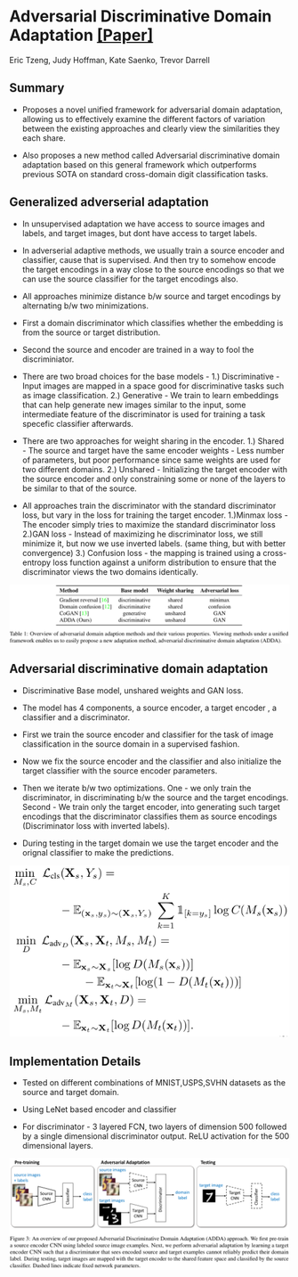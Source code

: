 # Adversarial Discriminative Domain Adaptation [[Paper]](https://arxiv.org/abs/1702.05464)

Eric Tzeng, Judy Hoffman, Kate Saenko, Trevor Darrell

## Summary

- Proposes a novel unified framework for adversarial domain adaptation, allowing us to effectively examine the different factors of variation between the existing approaches and clearly view the similarities they each share.

- Also proposes a new method called Adversarial discriminative domain adaptation based on this general framework which outperforms previous SOTA on standard cross-domain digit classification tasks.


## Generalized adverserial adaptation

- In unsupervised adaptation we have access to source images and labels, and target images, but dont have access to target labels.

- In adverserial adaptive methods, we usually train a source encoder and classifier, cause that is supervised. And then try to somehow encode the target encodings in a way close to the source encodings so that we can use the source classifier for the target encodings also.

- All approaches minimize distance b/w source and target encodings by alternating b/w two minimizations.

- First a domain discriminator which classifies whether the embedding is from the source or target distribution.

- Second the source and encoder are trained in a way to fool the discriminiator.

- There are two broad choices for the base models - 1.) Discriminative - Input images are mapped in a space good for discriminative tasks such as image classification. 2.) Generative - We train to learn embeddings that can help generate new images similar to the input, some intermediate feature of the discriminator is used for training a task specefic classifier afterwards.

- There are two approaches for weight sharing in the encoder. 1.) Shared - The source and target have the same encoder weights - Less number of parameters, but poor performance since same weights are used for two different domains. 2.) Unshared - Initializing the target encoder with the source encoder and only constraining some or none of the layers to be similar to that of the source.

- All approaches train the discriminator with the standard discriminator loss, but vary in the loss for training the target encoder. 1.)Minmax loss - The encoder simply tries to maximize the standard discriminator loss 2.)GAN loss - Instead of maximizing he discriminator loss, we still minimize it, but now we use inverted labels. (same thing, but with better convergence) 3.) Confusion loss - the mapping is trained using a cross-entropy loss function against a uniform distribution to ensure that the discriminator views the two domains identically.

<img src='./images/adda_summary.png' style="max-width:100%">

## Adversarial discriminative domain adaptation

- Discriminative Base model, unshared weights and GAN loss.

- The model has 4 components, a source encoder, a target encoder , a classifier and a discriminator.
- First we train the source encoder and classifier for the task of image classification in the source domain in a supervised fashion.
- Now we fix the source encoder and the classifier and also initialize the target classifier with the source encoder parameters.
- Then we iterate b/w two optimizations. One - we only train the discriminator, in discriminating b/w the source and the target encodings. Second - We train only the target encoder, into generating such target encodings that the discriminator classifies them as source encodings (Discriminator loss with inverted labels).
- During testing in the target domain we use the target encoder and the orignal classifier to make the predictions.

<img src='./images/adda_loss.png' style="max-width:100%">

## Implementation Details

- Tested on different combinations of MNIST,USPS,SVHN datasets as the source and target domain.

- Using LeNet based encoder and classifier

- For discriminator - 3 layered FCN, two layers of dimension 500 followed by a single dimensional discriminator output. ReLU activation for the 500 dimensional layers.

<img src='./images/adda.png' style="max-width:100%">
